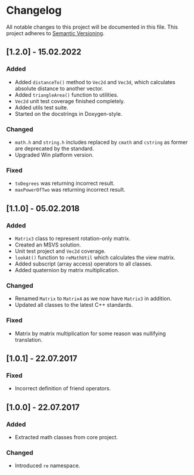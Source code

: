 ﻿# Changelog

All notable changes to this project will be documented in this file.
This project adheres to [Semantic Versioning](http://semver.org/).

## [1.2.0] - 15.02.2022

### Added

* Added `distanceTo()` method to `Vec2d` and `Vec3d`, which calculates absolute distance to another vector.
* Added `triangleArea()` function to utilities.
* `Vec2d` unit test coverage finished completely.
* Added utils test suite.
* Started on the docstrings in Doxygen-style.

### Changed

* `math.h` and `string.h` includes replaced by `cmath` and `cstring` as former are deprecated by the standard.
* Upgraded Win platform version.

### Fixed

* `toDegrees` was returning incorrect result.
* `maxPowerOfTwo` was returning incorrect result.

## [1.1.0] - 05.02.2018

### Added

* `Matrix3` class to represent rotation-only matrix.
* Created an MSVS solution.
* Unit test project and `Vec2d` coverage.
* `lookAt()` function to `reMathUtil` which calculates the view matrix.
* Added subscript (array access) operators to all classes.
* Added quaternion by matrix multiplication.

### Changed

* Renamed `Matrix` to `Matrix4` as we now have `Matrix3` in addition.
* Updated all classes to the latest C++ standards.

### Fixed

* Matrix by matrix multiplication for some reason was nullifying translation.

## [1.0.1] - 22.07.2017

### Fixed

* Incorrect definition of friend operators.

## [1.0.0] - 22.07.2017

### Added

* Extracted math classes from core project.

### Changed

* Introduced `re` namespace.
